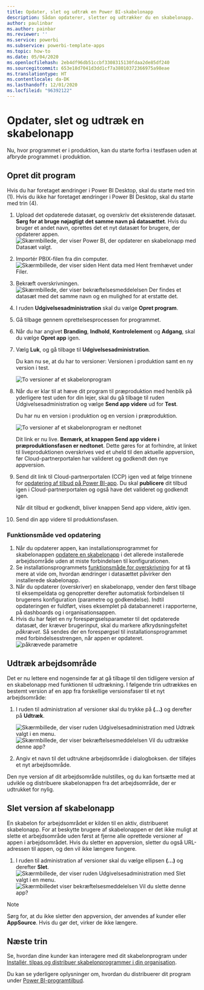 ```yaml
---
title: Opdater, slet og udtræk en Power BI-skabelonapp
description: Sådan opdaterer, sletter og udtrækker du en skabelonapp.
author: paulinbar
ms.author: painbar
ms.reviewer: ''
ms.service: powerbi
ms.subservice: powerbi-template-apps
ms.topic: how-to
ms.date: 05/04/2020
ms.openlocfilehash: 2eb4df96db51ccbf3308315130fdaa2de85df240
ms.sourcegitcommit: 653e18d7041d3dd1cf7a38010372366975a98eae
ms.translationtype: HT
ms.contentlocale: da-DK
ms.lasthandoff: 12/01/2020
ms.locfileid: "96392122"
---
```

# <a name="update-delete-and-extract-template-app"></a>Opdater, slet og udtræk en skabelonapp

Nu, hvor programmet er i produktion, kan du starte forfra i testfasen uden at afbryde programmet i produktion.
## <a name="update-your-app"></a>Opret dit program

Hvis du har foretaget ændringer i Power BI Desktop, skal du starte med trin (1). Hvis du ikke har foretaget ændringer i Power BI Desktop, skal du starte med trin (4).

1. Upload det opdaterede datasæt, og overskriv det eksisterende datasæt. **Sørg for at bruge nøjagtigt det samme navn på datasættet**. Hvis du bruger et andet navn, oprettes det et nyt datasæt for brugere, der opdaterer appen.
![Skærmbillede, der viser Power BI, der opdaterer en skabelonapp med Datasæt valgt.](media/service-template-apps-update-extract-delete/power-bi-template-app-upload-dataset.png)
1. Importér PBIX-filen fra din computer.
![Skærmbillede, der viser siden Hent data med Hent fremhævet under Filer.](media/service-template-apps-update-extract-delete/power-bi-template-app-upload-dataset2.png)
1. Bekræft overskrivningen.
![Skærmbillede, der viser bekræftelsesmeddelelsen Der findes et datasæt med det samme navn og en mulighed for at erstatte det.](media/service-template-apps-update-extract-delete/power-bi-template-app-upload-dataset3.png)

1. I ruden **Udgivelsesadministration** skal du vælge **Opret program**.
1. Gå tilbage gennem oprettelsesprocessen for programmet.
1. Når du har angivet **Branding**, **Indhold**, **Kontrolelement** og **Adgang**, skal du vælge **Opret app** igen.
1. Vælg **Luk**, og gå tilbage til **Udgivelsesadministration**.

   Du kan nu se, at du har to versioner: Versionen i produktion samt en ny version i test.

    ![To versioner af et skabelonprogram](media/service-template-apps-update-extract-delete/power-bi-template-app-update1.png)

1. Når du er klar til at hæve dit program til præproduktion med henblik på yderligere test uden for din lejer, skal du gå tilbage til ruden Udgivelsesadministration og vælge **Send app videre** ud for **Test**.

   Du har nu en version i produktion og en version i præproduktion.

   ![To versioner af et skabelonprogram er nedtonet](media/service-template-apps-update-extract-delete/power-bi-template-app-update2.png)

   Dit link er nu live. **Bemærk, at knappen Send app videre i præproduktionsfasen er nedtonet**. Dette gøres for at forhindre, at linket til liveproduktionen overskrives ved et uheld til den aktuelle appversion, før Cloud-partnerportalen har valideret og godkendt den nye appversion.

1. Send dit link til Cloud-partnerportalen (CCP) igen ved at følge trinnene for [opdatering af tilbud på Power BI-app](/azure/marketplace/cloud-partner-portal/power-bi/cpp-update-existing-offer). Du skal **publicere** dit tilbud igen i Cloud-partnerportalen og også have det valideret og godkendt igen.

   Når dit tilbud er godkendt, bliver knappen Send app videre, aktiv igen. 
1. Send din app videre til produktionsfasen.
   
### <a name="update-behavior"></a>Funktionsmåde ved opdatering

1. Når du opdaterer appen, kan installationsprogrammet for skabelonappen [opdatere en skabelonapp](service-template-apps-install-distribute.md#update-a-template-app) i det allerede installerede arbejdsområde uden at miste forbindelsen til konfigurationen.
1. Se installationsprogrammets [funktionsmåde for overskrivning](service-template-apps-install-distribute.md#overwrite-behavior) for at få mere at vide om, hvordan ændringer i datasættet påvirker den installerede skabelonapp.
1. Når du opdaterer (overskriver) en skabelonapp, vender den først tilbage til eksempeldata og genopretter derefter automatisk forbindelsen til brugerens konfiguration (parametre og godkendelse). Indtil opdateringen er fuldført, vises eksemplet på databanneret i rapporterne, på dashboards og i organisationsappen.
1. Hvis du har føjet en ny forespørgselsparameter til det opdaterede datasæt, der kræver brugerinput, skal du markere afkrydsningsfeltet *påkrævet*. Så sendes der en forespørgsel til installationsprogrammet med forbindelsesstrengen, når appen er opdateret.
 ![påkrævede parametre](media/service-template-apps-update-extract-delete/power-bi-template-app-upload-dataset4.png)

## <a name="extract-workspace"></a>Udtræk arbejdsområde
Det er nu lettere end nogensinde før at gå tilbage til den tidligere version af en skabelonapp med funktionen til udtrækning. I følgende trin udtrækkes en bestemt version af en app fra forskellige versionsfaser til et nyt arbejdsområde:

1. I ruden til administration af versioner skal du trykke på **(...)**  og derefter på **Udtræk**.

    ![Skærmbillede, der viser ruden Udgivelsesadministration med Udtræk valgt i en menu.](media/service-template-apps-update-extract-delete/power-bi-template-app-extract.png)
    ![Skærmbillede, der viser bekræftelsesmeddelelsen Vil du udtrække denne app?](media/service-template-apps-update-extract-delete/power-bi-template-app-extract-dialog.png)
2. Angiv et navn til det udtrukne arbejdsområde i dialogboksen. der tilføjes et nyt arbejdsområde.

Den nye version af dit arbejdsområde nulstilles, og du kan fortsætte med at udvikle og distribuere skabelonappen fra det arbejdsområde, der er udtrukket for nylig.

## <a name="delete-template-app-version"></a>Slet version af skabelonapp
En skabelon for arbejdsområdet er kilden til en aktiv, distribueret skabelonapp. For at beskytte brugere af skabelonappen er det ikke muligt at slette et arbejdsområde uden først at fjerne alle oprettede versioner af appen i arbejdsområdet.
Hvis du sletter en appversion, sletter du også URL-adressen til appen, og den vil ikke længere fungere.

1. I ruden til administration af versioner skal du vælge ellipsen **(...)** og derefter **Slet**.
 ![Skærmbillede, der viser ruden Udgivelsesadministration med Slet valgt i en menu. ](media/service-template-apps-update-extract-delete/power-bi-template-app-delete.png)
 ![Skærmbilledet viser bekræftelsesmeddelelsen Vil du slette denne app?](media/service-template-apps-update-extract-delete/power-bi-template-app-delete-dialog.png)

>[!NOTE]
>Sørg for, at du ikke sletter den appversion, der anvendes af kunder eller **AppSource**. Hvis du gør det, virker de ikke længere.

## <a name="next-steps"></a>Næste trin

Se, hvordan dine kunder kan interagere med dit skabelonprogram under [Installér, tilpas og distribuer skabelonprogrammer i din organisation](service-template-apps-install-distribute.md).

Du kan se yderligere oplysninger om, hvordan du distribuerer dit program under [Power BI-programtilbud](/azure/marketplace/cloud-partner-portal/power-bi/cpp-power-bi-offer).